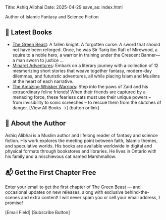 Title: Ashiq Alibhai
Date: 2025-04-29
save_as: index.html

Author of Islamic Fantasy and Science Fiction


<h2>📖 Latest Books</h2>

- [The Green Beast](https://books2read.com/b/mlx7A9): A fallen knight. A forgotten curse. A sword that should not have been reforged. Once, he was Sir Tariq ibn Rafi of Mirewood, a squire to a noble hero, a warrior in training under the Crescent Banner—a man sworn to justice ...
- [Minaret Adventures](https://books2read.com/b/3kBkVN): Embark on a literary journey with a collection of 12 mesmerizing short stories that weave together fantasy, modern-day dilemmas, and futuristic adventures, all while placing Islam and Muslims at the heart of each narrative.
- [The Amazing Whisker Warriors](https://books2read.com/b/38nlad): Step into the paws of Zaid and his extraordinary feline friends! When their friends are captured by a menacing force, these fearless cats must use their unique powers – from invisibility to sonic screeches – to rescue them from the clutches of danger.
[View All Books →] (button or link)


<h2>🧭 About the Author</h2>
Ashiq Alibhai  is a Muslim author and lifelong reader of fantasy and science fiction. His work explores the meeting point between faith, Islamic themes, and speculative worlds. His books are available worldwide in digital and physical formats through bookstores and libraries. He lives in Ontario with his family and a mischievous cat named Marshmallow.

<h2>📬 Get the First Chapter Free</h2>

Enter your email to get the first chapter of The Green Beast — and occasional updates on new releases, along with exclusive behind-the-scenes and extra content! I will never spam you or sell your email address, I promise!

[Email Field] [Subscribe Button]


